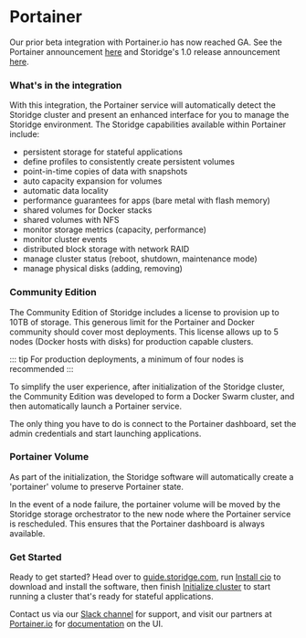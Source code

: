 # Portainer

Our prior beta integration with Portainer.io has now reached GA. See the Portainer announcement [here](https://www.portainer.io/2019/06/portainer-release-1-21-0/) and Storidge's 1.0 release announcement [here](https://storidge.com/blog/announcing-community-edition-1-0/).

<h3>What's in the integration</h3>

With this integration, the Portainer service will automatically detect the Storidge cluster and present an enhanced interface for you to manage the Storidge environment. The Storidge capabilities available within Portainer include: 

- persistent storage for stateful applications
- define profiles to consistently create persistent volumes
- point-in-time copies of data with snapshots 
- auto capacity expansion for volumes 
- automatic data locality
- performance guarantees for apps (bare metal with flash memory)
- shared volumes for Docker stacks 
- shared volumes with NFS 
- monitor storage metrics (capacity, performance)
- monitor cluster events 
- distributed block storage with network RAID
- manage cluster status (reboot, shutdown, maintenance mode)
- manage physical disks (adding, removing)

<h3>Community Edition</h3>

The Community Edition of Storidge includes a license to provision up to 10TB of storage. This generous limit for the Portainer and Docker community should cover most deployments. This license allows up to 5 nodes (Docker hosts with disks) for production capable clusters. 

::: tip
For production deployments, a minimum of four nodes is recommended
:::

To simplify the user experience, after initialization of the Storidge cluster, the Community Edition was developed to form a Docker Swarm cluster, and then automatically launch a Portainer service. 

The only thing you have to do is connect to the Portainer dashboard, set the admin credentials and start launching applications. 

<h3>Portainer Volume</h3>

As part of the initialization, the Storidge software will automatically create a 'portainer' volume to preserve Portainer state. 

In the event of a node failure, the portainer volume will be moved by the Storidge storage orchestrator to the new node where the Portainer service is rescheduled. This ensures that the Portainer dashboard is always available. 

<h3>Get Started</h3>

Ready to get started? Head over to [guide.storidge.com](https://guide.storidge.com/), run [Install cio](https://guide.storidge.com/getting_started/install.html) to download and install the software, then finish [Initialize cluster](https://guide.storidge.com/getting_started/initialize.html) to start running a cluster that's ready for stateful applications. 

Contact us via our [Slack channel](http://storidge.com/join-cio-slack/) for support, and visit our partners at [Portainer.io](https://www.portainer.io/) for [documentation](https://portainer.readthedocs.io/en/stable/) on the UI.
 

